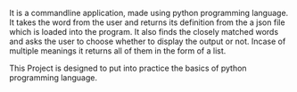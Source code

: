 It is a commandline application, made using python programming language. It takes the word from the user and returns its definition from the a json file which is loaded into the program. It also finds the closely matched words and asks the user to choose whether to display the output or not. Incase of multiple meanings it returns all of them in the form of a list.

This Project is designed to put into practice the basics of python programming language.
